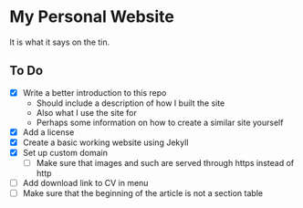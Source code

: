 # My Personal Website
It is what it says on the tin.

## To Do
- [x] Write a better introduction to this repo
  - Should include a description of how I built the site
  - Also what I use the site for
  - Perhaps some information on how to create a similar site yourself
- [x] Add a license
- [x] Create a basic working website using Jekyll
- [x] Set up custom domain
  - [ ] Make sure that images and such are served through https instead of http
- [ ] Add download link to CV in menu
- [ ] Make sure that the beginning of the article is not a section table
